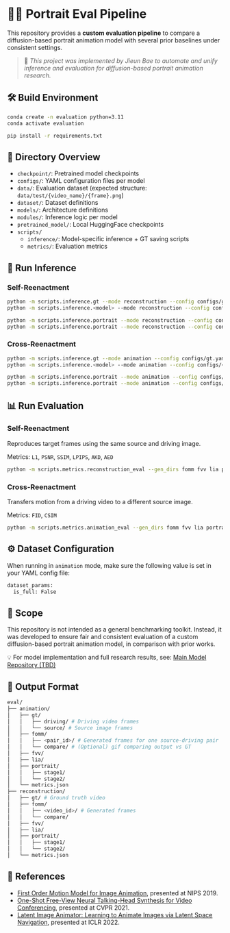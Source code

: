 # 🧑‍🎨 Portrait Eval Pipeline

This repository provides a **custom evaluation pipeline** to compare a diffusion-based portrait animation model with several prior baselines under consistent settings.

> 📌 *This project was implemented by Jieun Bae to automate and unify inference and evaluation for diffusion-based portrait animation research.*


## 🛠️ Build Environment

```bash
conda create -n evaluation python=3.11
conda activate evaluation

pip install -r requirements.txt
```


## 📁 Directory Overview

- `checkpoint/`: Pretrained model checkpoints
- `configs/`: YAML configuration files per model
- `data/`: Evaluation dataset (expected structure: `data/test/{video_name}/{frame}.png`)
- `dataset/`: Dataset definitions
- `models/`: Architecture definitions
- `modules/`: Inference logic per model
- `pretrained_model/`: Local HuggingFace checkpoints
- `scripts/`
  - `inference/`: Model-specific inference + GT saving scripts
  - `metrics/`: Evaluation metrics


## 🚀 Run Inference

### Self-Reenactment

```bash
python -m scripts.inference.gt --mode reconstruction --config configs/gt.yaml
python -m scripts.inference.<model> --mode reconstruction --config configs/<model>.yaml --checkpoint checkpoint/<model>.pth

python -m scripts.inference.portrait --mode reconstruction --config configs/portrait_stage1.yaml --tag stage1
python -m scripts.inference.portrait --mode reconstruction --config configs/portrait_stage2.yaml --tag stage2
```

### Cross-Reenactment

```bash
python -m scripts.inference.gt --mode animation --config configs/gt.yaml
python -m scripts.inference.<model> --mode animation --config configs/<model>.yaml --checkpoint checkpoint/<model>.pth

python -m scripts.inference.portrait --mode animation --config configs/portrait_stage1.yaml --tag stage1
python -m scripts.inference.portrait --mode animation --config configs/portrait_stage2.yaml --tag stage2
```


## 📊 Run Evaluation

### Self-Reenactment

Reproduces target frames using the same source and driving image.

Metrics: `L1`, `PSNR`, `SSIM`, `LPIPS`, `AKD`, `AED`

```bash
python -m scripts.metrics.reconstruction_eval --gen_dirs fomm fvv lia portrait/stage1 portrait/stage2
```

### Cross-Reenactment

Transfers motion from a driving video to a different source image.

Metrics: `FID`, `CSIM`

```bash
python -m scripts.metrics.animation_eval --gen_dirs fomm fvv lia portrait/stage1 portrait/stage2
```


## ⚙️ Dataset Configuration

When running in `animation` mode, make sure the following value is set in your YAML config file:

```bash
dataset_params:
  is_full: False
```


## 📌 Scope
This repository is not intended as a general benchmarking toolkit.
Instead, it was developed to ensure fair and consistent evaluation of a custom diffusion-based portrait animation model, in comparison with prior works.

💡 For model implementation and full research results, see: [Main Model Repository (TBD)]()


## 💾 Output Format

```bash
eval/
├── animation/
│   ├── gt/
│   │   ├── driving/ # Driving video frames
│   │   └── source/ # Source image frames
│   ├── fomm/
│   │   ├── <pair_id>/ # Generated frames for one source-driving pair
│   │   └── compare/ # (Optional) gif comparing output vs GT
│   ├── fvv/
│   ├── lia/
│   ├── portrait/
│   │   ├── stage1/
│   │   └── stage2/
│   └── metrics.json
├── reconstruction/
│   ├── gt/ # Ground truth video
│   ├── fomm/
│   │   ├── <video_id>/ # Generated frames
│   │   └── compare/
│   ├── fvv/
│   ├── lia/
│   ├── portrait/
│   │   ├── stage1/
│   │   └── stage2/
│   └── metrics.json
```


## 🔗 References

- [First Order Motion Model for Image Animation](https://github.com/AliaksandrSiarohin/first-order-model), presented at NIPS 2019.
- [One-Shot Free-View Neural Talking-Head Synthesis for Video Conferencing](https://github.com/zhanglonghao1992/One-Shot_Free-View_Neural_Talking_Head_Synthesis), presented at CVPR 2021.
- [Latent Image Animator: Learning to Animate Images via Latent Space Navigation](https://github.com/wyhsirius/LIA), presented at ICLR 2022.
